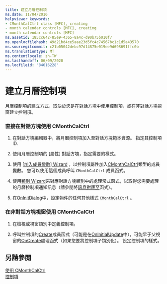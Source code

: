 ```yaml
---
title: 建立月曆控制項
ms.date: 11/04/2016
helpviewer_keywords:
- CMonthCalCtrl class [MFC], creating
- month calendar controls [MFC], creating
- month calendar controls [MFC]
ms.assetid: 185cc642-85e9-4365-8a4c-d90b75b010f7
ms.openlocfilehash: 49d21bd4ce5aae23d5fc4c74567bc1c1d5a43570
ms.sourcegitcommit: c21b05042debc97d14875e019ee9d698691ffc0b
ms.translationtype: MT
ms.contentlocale: zh-TW
ms.lasthandoff: 06/09/2020
ms.locfileid: "84616228"
---
```

# <a name="creating-the-month-calendar-control"></a>建立月曆控制項

月曆控制項的建立方式，取決於您是在對話方塊中使用控制項，或在非對話方塊視窗建立控制項。

### <a name="to-use-cmonthcalctrl-directly-in-a-dialog-box"></a>直接在對話方塊使用 CMonthCalCtrl

1. 在對話方塊編輯器中，將月曆控制項加入至對話方塊範本資源。 指定其控制項 ID.

1. 使用月曆控制項的 [屬性] 對話方塊，指定需要的樣式。

1. 使用 [[加入成員變數] Wizard](../ide/adding-a-member-variable-visual-cpp.md) ，以控制項屬性加入[CMonthCalCtrl](reference/cmonthcalctrl-class.md)類型的成員變數。 您可以使用這個成員呼叫 `CMonthCalCtrl` 成員函式。

1. 使用[類別 Wizard](reference/mfc-class-wizard.md)來對應對話方塊類別中的處理常式函式，以取得您需要處理的月曆控制項通知訊息（請參閱將[訊息對應至](reference/mapping-messages-to-functions.md)函式）。

1. 在[OnInitDialog](reference/cdialog-class.md#oninitdialog)中，設定物件的任何其他樣式 `CMonthCalCtrl` 。

### <a name="to-use-cmonthcalctrl-in-a-nondialog-window"></a>在非對話方塊視窗使用 CMonthCalCtrl

1. 在檢視或視窗類別中定義控制項。

1. 呼叫控制項的[Create](reference/cmonthcalctrl-class.md#create)成員函式（可能是在[OnInitialUpdate](reference/cview-class.md#oninitialupdate)中），可能早于父視窗的[OnCreate](reference/cwnd-class.md#oncreate)處理函式（如果您要將控制項子類別化）。 設定控制項的樣式。

## <a name="see-also"></a>另請參閱

[使用 CMonthCalCtrl](using-cmonthcalctrl.md)<br/>
[控制項](controls-mfc.md)
